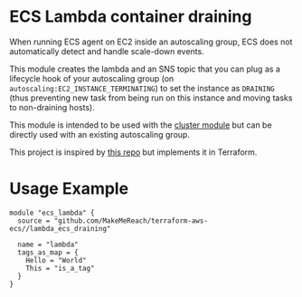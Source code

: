 # ECS Lambda container draining

When running ECS agent on EC2 inside an autoscaling group, ECS does not
automatically detect and handle scale-down events.

This module creates the lambda and an SNS topic that you can plug as a lifecycle
hook of your autoscaling group (on `autoscaling:EC2_INSTANCE_TERMINATING`) to
set the instance as `DRAINING` (thus preventing new task from being run on this
instance and moving tasks to non-draining hosts).

This module is intended to be used with the [cluster module](../cluster/README.md)
but can be directly used with an existing autoscaling group.

This project is inspired by
[this repo](https://github.com/aws-samples/ecs-cid-sample) but implements it in
Terraform.

# Usage Example

```
module "ecs_lambda" {
  source = "github.com/MakeMeReach/terraform-aws-ecs//lambda_ecs_draining"

  name = "lambda"
  tags_as_map = {
    Hello = "World"
    This = "is_a_tag"
  }
}
```
